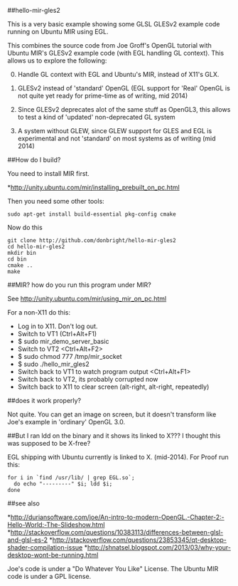 ##hello-mir-gles2

This is a very basic example showing some GLSL GLESv2 example code
running on Ubuntu MIR using EGL. 

This combines the source code from Joe Groff's OpenGL tutorial with 
Ubuntu MIR's GLESv2 example code (with EGL handling GL context). This 
allows us to explore the following:

0. Handle GL context with EGL and Ubuntu's MIR, instead of X11's GLX.

1. GLESv2 instead of 'standard' OpenGL (EGL support for 'Real' OpenGL
   is not quite yet ready for prime-time as of writing, mid 2014)

2. Since GLESv2 deprecates alot of the same stuff as OpenGL3, this allows
   to test a kind of 'updated' non-deprecated GL system

3. A system without GLEW, since GLEW support for GLES and EGL is experimental
   and not 'standard' on most systems as of writing (mid 2014)

##How do I build?

You need to install MIR first.

*http://unity.ubuntu.com/mir/installing_prebuilt_on_pc.html

Then you need some other tools:

    sudo apt-get install build-essential pkg-config cmake

Now do this

    git clone http://github.com/donbright/hello-mir-gles2
    cd hello-mir-gles2
    mkdir bin
    cd bin
    cmake ..
    make

##MIR? how do you run this program under MIR?

See http://unity.ubuntu.com/mir/using_mir_on_pc.html

For a non-X11 do this:

* Log in to X11. Don't log out.
* Switch to VT1 (Ctrl+Alt+F1)
* $ sudo mir_demo_server_basic
* Switch to VT2 <Ctrl+Alt+F2>
* $ sudo chmod 777 /tmp/mir_socket
* $ sudo ./hello_mir_gles2
* Switch back to VT1 to watch program output <Ctrl+Alt+F1>
* Switch back to VT2, its probably corrupted now
* Switch back to X11 to clear screen (alt-right, alt-right, repeatedly)

##does it work properly?

Not quite. You can get an image on screen, but it doesn't transform like 
Joe's example in 'ordinary' OpenGL 3.0.

##But I ran ldd on the binary and it shows its linked to X??? I thought this was supposed to be X-free?

EGL shipping with Ubuntu currently is linked to X. (mid-2014). For Proof 
run this:

    for i in `find /usr/lib/ | grep EGL.so`;
      do echo "---------" $i; ldd $i;
    done

##see also

*http://duriansoftware.com/joe/An-intro-to-modern-OpenGL.-Chapter-2:-Hello-World:-The-Slideshow.html
*http://stackoverflow.com/questions/10383113/differences-between-glsl-and-glsl-es-2
*http://stackoverflow.com/questions/23853345/qt-desktop-shader-compilation-issue
*http://shnatsel.blogspot.com/2013/03/why-your-desktop-wont-be-running.html

Joe's code is under a "Do Whatever You Like" License. The Ubuntu MIR 
code is under a GPL license.

